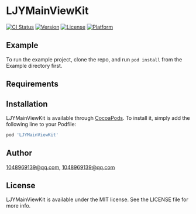 # LJYMainViewKit

[![CI Status](https://img.shields.io/travis/1048969139@qq.com/LJYMainViewKit.svg?style=flat)](https://travis-ci.org/1048969139@qq.com/LJYMainViewKit)
[![Version](https://img.shields.io/cocoapods/v/LJYMainViewKit.svg?style=flat)](https://cocoapods.org/pods/LJYMainViewKit)
[![License](https://img.shields.io/cocoapods/l/LJYMainViewKit.svg?style=flat)](https://cocoapods.org/pods/LJYMainViewKit)
[![Platform](https://img.shields.io/cocoapods/p/LJYMainViewKit.svg?style=flat)](https://cocoapods.org/pods/LJYMainViewKit)

## Example

To run the example project, clone the repo, and run `pod install` from the Example directory first.

## Requirements

## Installation

LJYMainViewKit is available through [CocoaPods](https://cocoapods.org). To install
it, simply add the following line to your Podfile:

```ruby
pod 'LJYMainViewKit'
```

## Author

1048969139@qq.com, 1048969139@qq.com

## License

LJYMainViewKit is available under the MIT license. See the LICENSE file for more info.
